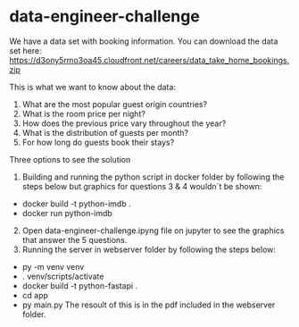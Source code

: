 # data-engineer-challenge
We have a data set with booking information. You can download the data set here: 
https://d3ony5rmo3oa45.cloudfront.net/careers/data_take_home_bookings.zip 

This is what we want to know about the data: 
1. What are the most popular guest origin countries? 
2. What is the room price per night? 
3. How does the previous price vary throughout the year? 
4. What is the distribution of guests per month? 
5. For how long do guests book their stays? 

Three options to see the solution
1. Building and running the python script in docker folder by following the steps below but graphics for questions 3 & 4 wouldn´t be shown:
- docker build -t python-imdb .
- docker run python-imdb  
2. Open data-engineer-challenge.ipyng file on jupyter to see the graphics that answer the 5 questions.
3. Running the server in webserver folder by following the steps below:
- py -m venv venv
- . venv/scripts/activate
- docker build -t python-fastapi .
- cd app
- py main.py
The resoult of this is in the pdf included in the webserver folder.
